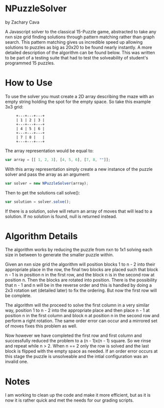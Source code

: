 NPuzzleSolver
=============
by Zachary Cava

A Javascript solver to the classical 15-Puzzle game, abstracted to take any nxn size grid finding solutions through pattern matching rather than graph search. This pattern matching gives us incredible speed up allowing solutions to puzzles as big as 20x20 to be found nearly instantly. A more detailed description of the algorithm can be found below.
This was written to be part of a testing suite that had to test the solveability of student's programmed 15 puzzles.

How to Use
==========

To use the solver you must create a 2D array describing the maze with an empty string holding the spot for the empty space. So take this example 3x3 grid:
```
     +---+---+---+
     | 1 | 2 | 3 |
     +---+---+---+
     | 4 | 5 | 6 |
     +---+---+---+
     | 7 | 8 |   |
     +---+---+---+
```
The array representation would be equal to:
```javascript
var array = [[ 1, 2, 3], [4, 5, 6], [7, 8, ""]];
```
With this array representation simply create a new instance of the puzzle solver and pass the array as an argument:
```javascript
var solver = new NPuzzleSolver(array);
```
Then to get the solutions call solve():
```javascript
var solution = solver.solve();
```
If there is a solution, solve will return an array of moves that will lead to a solution. If no solution is found, null is returned instead.

Algorithm Details
=================
The algorithm works by reducing the puzzle from nxn to 1x1 solving each size in between to generate the smaller puzzle within.

Given an nxn size grid the algorithm will position blocks 1 to n - 2 into their appropriate place in the row, the final two blocks are placed such that block n - 1 is in position n in the first row, and the block n is in the second row at position n. Then the blocks are rotated into position.
There is the possibility that n - 1 and n will be in the reverse order and this is handled by doing a 2x3 rotation set (detailed later) to fix the ordering. But now the first row will be complete.

The algorithm will the proceed to solve the first column in a very similar way, position 1 to n - 2 into the appropriate place and then place n - 1 at position n in the first column and block n at position n in the second row and perform a right rotation. The same order error can occur and a mirrored set of moves fixes this problem as well.

Now however we have completed the first row and first column and successfully reduced the problem to a (n - 1)x(n - 1) square. So we rinse and repeat while n > 2. When n == 2 only the row is solved and the last block is flipped with the empty space as needed. If an order error occurs at this stage the puzzle is unsolveable and the intial configuration was an invalid one.

Notes
=====
I am working to clean up the code and make it more efficient, but as it is now it is rather quick and met the needs for our grading scripts.
